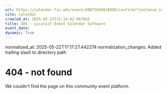 ```yaml
---
url: https://calendar.fiu.edu/event/48871659818995/confirm/?instance_id=49163436746992&return=https%3A%2F%2Fcalendar.fiu.edu%2Fcalendar%3Fevent_types%255B%255D%3D121720
site: Calendar
crawled_at: 2025-05-21T11:14:42.067842
title: 404 - Localist Event Calendar Software
event_date: 
dynamic: True
---
```

normalized_at: 2025-05-22T17:17:27.442274
normalization_changes: Added trailing slash to directory path

# 404 - not found
We couldn't find the page on this community event platform.
